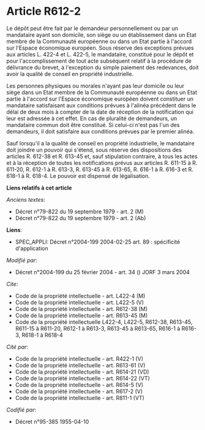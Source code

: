 # Article R612-2

Le dépôt peut être fait par le demandeur personnellement ou par un mandataire ayant son domicile, son siège ou un
établissement dans un Etat membre de la Communauté européenne ou dans un Etat partie à l'accord sur l'Espace économique
européen. Sous réserve des exceptions prévues aux articles L. 422-4 et L. 422-5, le mandataire, constitué pour le dépôt et
pour l'accomplissement de tout acte subséquent relatif à la procédure de délivrance du brevet, à l'exception du simple
paiement des redevances, doit avoir la qualité de conseil en propriété industrielle.

Les personnes physiques ou morales n'ayant pas leur domicile ou leur siège dans un Etat membre de la Communauté européenne ou
dans un Etat partie à l'accord sur l'Espace économique européen doivent constituer un mandataire satisfaisant aux conditions
prévues à l'alinéa précédent dans le délai de deux mois à compter de la date de réception de la notification qui leur est
adressée à cet effet. En cas de pluralité de demandeurs, un mandataire commun doit être constitué. Si celui-ci n'est pas l'un
des demandeurs, il doit satisfaire aux conditions prévues par le premier alinéa.

Sauf lorsqu'il a la qualité de conseil en propriété industrielle, le mandataire doit joindre un pouvoir qui s'étend, sous
réserve des dispositions des articles R. 612-38 et R. 613-45 et, sauf stipulation contraire, à tous les actes et à la
réception de toutes les notifications prévus aux articles R. 611-15 à R. 611-20, R. 612-1 à R. 613-3, R. 613-45 à R. 613-65,
R. 616-1 à R. 616-3 et R. 618-1 à R. 618-4. Le pouvoir est dispensé de légalisation.

**Liens relatifs à cet article**

_Anciens textes_:

  - Décret n°79-822 du 19 septembre 1979 - art. 2 (M)
  - Décret n°79-822 du 19 septembre 1979 - art. 2 (Ab)

**Liens**:

  - SPEC_APPLI: Décret n°2004-199 2004-02-25 art. 89 : spécificité d'application

_Modifié par_:

  - Décret n°2004-199 du 25 février 2004 - art. 34 () JORF 3 mars 2004

_Cite_:

  - Code de la propriété intellectuelle - art. L422-4 (M)
  - Code de la propriété intellectuelle - art. L422-5 (V)
  - Code de la propriété intellectuelle - art. R612-38 (M)
  - Code de la propriété intellectuelle - art. R613-45 (M)
  - Code de la propriété intellectuelle L422-4, L422-5, R612-38, R613-45, R611-15 à R611-20, R612-1 à R613-3, R613-45 à R613-65, R616-1 à R616-3, R618-1 à R618-4

_Cité par_:

  - Code de la propriété intellectuelle - art. R422-1 (V)
  - Code de la propriété intellectuelle - art. R613-61 (V)
  - Code de la propriété intellectuelle - art. R614-21 (VD)
  - Code de la propriété intellectuelle - art. R614-22 (VT)
  - Code de la propriété intellectuelle - art. R614-5 (V)
  - Code de la propriété intellectuelle - art. R617-2 (V)
  - Code de la propriété intellectuelle - art. R811-1 (VT)

_Codifié par_:

  - Décret n°95-385 1955-04-10
